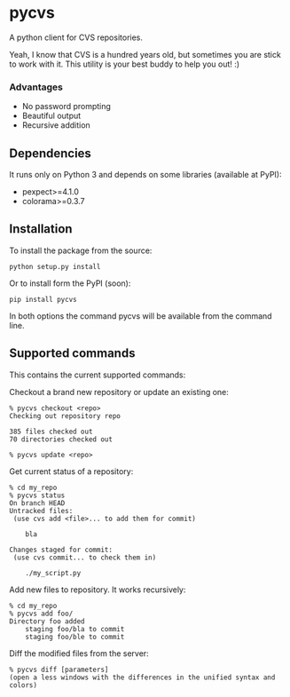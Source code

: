# pycvs
A python client for CVS repositories.

Yeah, I know that CVS is a hundred years old, but sometimes you are stick to work with it. This utility is your best buddy to help you out! :)

### Advantages
* No password prompting
* Beautiful output
* Recursive addition

## Dependencies

It runs only on Python 3 and depends on some libraries (available at PyPI):

* pexpect>=4.1.0
* colorama>=0.3.7


## Installation

To install the package from the source:

    python setup.py install

Or to install form the PyPI (soon):

    pip install pycvs

In both options the command pycvs will be available from the command line.

## Supported commands

This contains the current supported commands:

Checkout a brand new repository or update an existing one:

    % pycvs checkout <repo>
    Checking out repository repo

    385 files checked out
    70 directories checked out

    % pycvs update <repo>

Get current status of a repository:

    % cd my_repo
    % pycvs status
    On branch HEAD
    Untracked files:
     (use cvs add <file>... to add them for commit)

      	bla

    Changes staged for commit:
     (use cvs commit... to check them in)

    	./my_script.py

Add new files to repository. It works recursively:

    % cd my_repo
    % pycvs add foo/
    Directory foo added
    	staging foo/bla to commit
    	staging foo/ble to commit

Diff the modified files from the server:

    % pycvs diff [parameters]
    (open a less windows with the differences in the unified syntax and colors)
